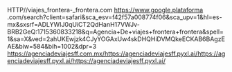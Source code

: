 HTTP//viajes_frontera-_frontera.com
https://www.google,plataforma .com/search?client=safari&sca_esv=f42f57a008774f06&sca_upv=1&hl=es-mx&sxsrf=ADLYWIJ0qUiCT2QdHanH17VWJv-BRB2GeQ:1715360833218&q=Agencia+De+viajes+frontera+frontera&spell=1&sa=X&ved=2ahUKEwjzk4CJyYOGAxUw4skDHQHiDVMQkeECKAB6BAgzEAE&biw=584&bih=1002&dpr=3
https://agenciadeviajesff.com.mx/https://agenciadeviajesff.pyxl.ai/https://agenciadeviajesff.pyxl.ai/https://agenciadeviajesff.pyxl.ai/